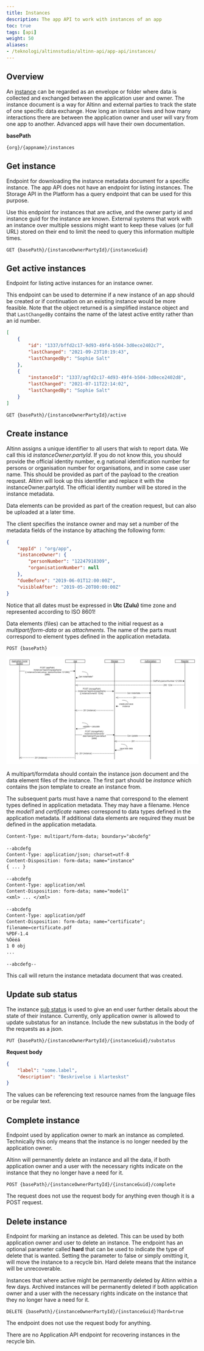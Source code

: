 ```yaml
---
title: Instances
description: The app API to work with instances of an app
toc: true
tags: [api]
weight: 50
aliases:
- /teknologi/altinnstudio/altinn-api/app-api/instances/
---
```


## Overview

An [instance](../../models/instance) can be regarded as an envelope or folder where data is collected and exchanged between the application user and owner. The instance document is a way for Altinn and external parties to track the state of one specific data exchange. How long an instance lives and how many interactions there are between the application owner and user will vary from one app to another. Advanced apps will have their own documentation.

**basePath**
```http
{org}/{appname}/instances
```

## Get instance

Endpoint for downloading the instance metadata document for a specific instance. The app API does not have an endpoint for listing instances. The Storage API in the Platform has a query endpoint that can be used for this purpose.

Use this endpoint for instances that are active, and the owner party id and instance guid for the instance are known. External systems that work with an instance over multiple sessions might want to keep these values (or full URL) stored on their end to limit the need to query this information multiple times.

```http
GET {basePath}/{instanceOwnerPartyId}/{instanceGuid}
```

## Get active instances

Endpoint for listing active instances for an instance owner.

This endpoint can be used to determine if a new instance of an app should be created or if continuation on an existing instance would be more feasible.
Note that the object returned is a simplified instance object and that `LastChangedBy` contains the name of the latest active entity rather than an id number.

```json
[
	{
		"id": "1337/bffd2c17-9d93-49f4-b504-3d0ece2402c7",
		"lastChanged": "2021-09-23T10:19:43",
		"lastChangedBy": "Sophie Salt"
	},
    {
		"instanceId": "1337/agfd2c17-4d93-49f4-b504-3d0ece2402d8",
		"lastChanged": "2021-07-11T22:14:02",
		"lastChangedBy": "Sophie Salt"
	}
]
```

```http
GET {basePath}/{instanceOwnerPartyId}/active
```

## Create instance

Altinn assigns a unique identifier to all users that wish to report data. We call this id *instanceOwner.partyId*. 
If you do not know this, you should provide the official identity number, e.g national identification number for persons or organisation number for organisations,
and in some case user name. This should be provided as part of the payload to the creation request.
Altinn will look up this identifier and replace it with the instanceOwner.partyId. The official identity number will be stored in the instance metadata.

Data elements can be provided as part of the creation request, but can also be uploaded at a later time.

The client specifies the instance owner and may set a number of the metadata fields of the instance by attaching the following form:

```json
{
    "appId" : "org/app",
    "instanceOwner": {
        "personNumber": "12247918309",
        "organisationNumber": null
    },
    "dueBefore": "2019-06-01T12:00:00Z",
    "visibleAfter": "2019-05-20T00:00:00Z"
}
```

Notice that all dates must be expressed in **Utc (Zulu)** time zone and represented according to ISO 8601!

Data elements (files) can be attached to the initial request as a *multipart/form-data* or as *attachments*.
The name of the parts must correspond to element types defined in the application metadata. 

```http
POST {basePath}
```

![Flow chart for instantiation](instantiate-for-an-instance-owner.png "Instantiate for instance owner")

A multipart/formdata should contain the instance json document and the data element files of the instance.
The first part should be *instance* which contains the json template to create an instance from.

The subsequent parts must have a name that correspond to the element types defined in application metadata.
They may have a filename. Hence the *model1* and *certificate* names correspond to data types defined in the application metadata.
If additional data elements are required they must be defined in the application metadata.

```http {linenos=false,hl_lines=[5,10,15]}
Content-Type: multipart/form-data; boundary="abcdefg"

--abcdefg
Content-Type: application/json; charset=utf-8
Content-Disposition: form-data; name="instance"
{ ... }

--abcdefg
Content-Type: application/xml
Content-Disposition: form-data; name="model1"
<xml> ... </xml>

--abcdefg
Content-Type: application/pdf
Content-Disposition: form-data; name="certificate"; filename=certificate.pdf
%PDF-1.4
%Óëéá
1 0 obj
...

--abcdefg--
```

This call will return the instance metadata document that was created. 

## Update sub status

The instance [sub status](../../../app/development/api/instance/#substatus) is used to give an end user further details about the state of their instance. Currently, only application owner is allowed to update substatus for an instance. Include the new substatus in the body of the requests as a json.

```http
PUT {basePath}/{instanceOwnerPartyId}/{instanceGuid}/substatus
```

**Request body**
```json
{
    "label": "some.label",
    "description": "Beskrivelse i klarteskst"
}
```
The values can be referencing text resource names from the language files or be regular text.

## Complete instance

Endpoint used by application owner to mark an instance as completed. Technically this only means that the instance is no longer needed by the application owner. 

Altinn will permanently delete an instance and all the data, if both application owner and a user with the necessary rights indicate on the instance that they no longer have a need for it.

```http
POST {basePath}/{instanceOwnerPartyId}/{instanceGuid}/complete
```

The request does not use the request body for anything even though it is a POST request.


## Delete instance

Endpoint for marking an instance as deleted. This can be used by both application owner and user to delete an instance. The endpoint has an optional parameter called **hard** that can be used to indicate the type of delete that is wanted. Setting the parameter to false or simply omitting it, will move the instance to a recycle bin. Hard delete means that the instance will be unrecoverable. 

Instances that where active might be permanently deleted by Altinn within a few days. Archived instances will be permanently deleted if both application owner and a user with the necessary rights indicate on the instance that they no longer have a need for it.

```http
DELETE {basePath}/{instanceOwnerPartyId}/{instanceGuid}?hard=true
```

The endpoint does not use the request body for anything. 

There are no Application API endpoint for recovering instances in the recycle bin.

